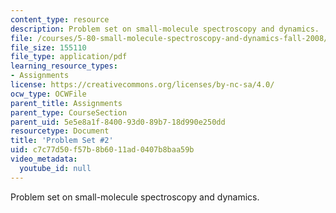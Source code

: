```yaml
---
content_type: resource
description: Problem set on small-molecule spectroscopy and dynamics.
file: /courses/5-80-small-molecule-spectroscopy-and-dynamics-fall-2008/c7c77d50f57b8b6011ad0407b8baa59b_ps2_1985.pdf
file_size: 155110
file_type: application/pdf
learning_resource_types:
- Assignments
license: https://creativecommons.org/licenses/by-nc-sa/4.0/
ocw_type: OCWFile
parent_title: Assignments
parent_type: CourseSection
parent_uid: 5e5e8a1f-8400-93d0-89b7-18d990e250dd
resourcetype: Document
title: 'Problem Set #2'
uid: c7c77d50-f57b-8b60-11ad-0407b8baa59b
video_metadata:
  youtube_id: null
---
```

Problem set on small-molecule spectroscopy and dynamics.